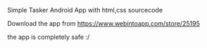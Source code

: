 Simple Tasker Android App with html,css sourcecode 

Download the app from https://www.webintoapp.com/store/25195

the app is completely safe :/
